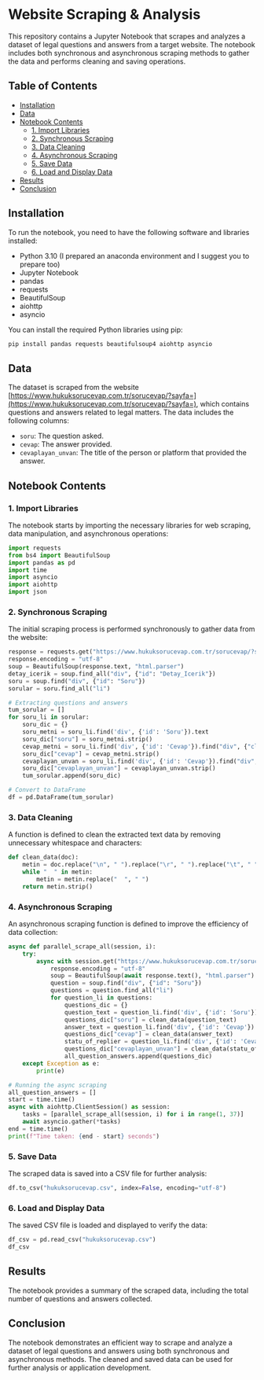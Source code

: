 
# Website Scraping & Analysis

This repository contains a Jupyter Notebook that scrapes and analyzes a dataset of legal questions and answers from a target website. The notebook includes both synchronous and asynchronous scraping methods to gather the data and performs cleaning and saving operations.

## Table of Contents

- [Installation](#installation)
- [Data](#data)
- [Notebook Contents](#notebook-contents)
  - [1. Import Libraries](#1-import-libraries)
  - [2. Synchronous Scraping](#2-synchronous-scraping)
  - [3. Data Cleaning](#3-data-cleaning)
  - [4. Asynchronous Scraping](#4-asynchronous-scraping)
  - [5. Save Data](#5-save-data)
  - [6. Load and Display Data](#6-load-and-display-data)
- [Results](#results)
- [Conclusion](#conclusion)

## Installation

To run the notebook, you need to have the following software and libraries installed:

- Python 3.10 (I prepared an anaconda environment and I suggest you to prepare too)
- Jupyter Notebook
- pandas
- requests
- BeautifulSoup
- aiohttp
- asyncio

You can install the required Python libraries using pip:

```sh
pip install pandas requests beautifulsoup4 aiohttp asyncio
```

## Data

The dataset is scraped from the website [https://www.hukuksorucevap.com.tr/sorucevap/?sayfa=](https://www.hukuksorucevap.com.tr/sorucevap/?sayfa=), which contains questions and answers related to legal matters. The data includes the following columns:

- `soru`: The question asked.
- `cevap`: The answer provided.
- `cevaplayan_unvan`: The title of the person or platform that provided the answer.

## Notebook Contents

### 1. Import Libraries

The notebook starts by importing the necessary libraries for web scraping, data manipulation, and asynchronous operations:

```python
import requests
from bs4 import BeautifulSoup
import pandas as pd
import time
import asyncio
import aiohttp
import json
```

### 2. Synchronous Scraping

The initial scraping process is performed synchronously to gather data from the website:

```python
response = requests.get("https://www.hukuksorucevap.com.tr/sorucevap/?sayfa=1")
response.encoding = "utf-8"
soup = BeautifulSoup(response.text, "html.parser")
detay_icerik = soup.find_all("div", {"id": "Detay_Icerik"})
soru = soup.find("div", {"id": "Soru"})
sorular = soru.find_all("li")

# Extracting questions and answers
tum_sorular = []
for soru_li in sorular:
    soru_dic = {}
    soru_metni = soru_li.find('div', {'id': 'Soru'}).text
    soru_dic["soru"] = soru_metni.strip()
    cevap_metni = soru_li.find('div', {'id': 'Cevap'}).find("div", {"class": "DoktorCevabi"}).text
    soru_dic["cevap"] = cevap_metni.strip()
    cevaplayan_unvan = soru_li.find('div', {'id': 'Cevap'}).find("div", {"class": "DoktorUnvani"}).text
    soru_dic["cevaplayan_unvan"] = cevaplayan_unvan.strip()
    tum_sorular.append(soru_dic)

# Convert to DataFrame
df = pd.DataFrame(tum_sorular)
```

### 3. Data Cleaning

A function is defined to clean the extracted text data by removing unnecessary whitespace and characters:

```python
def clean_data(doc):
    metin = doc.replace("\n", " ").replace("\r", " ").replace("\t", " ")
    while "  " in metin:
        metin = metin.replace("  ", " ")
    return metin.strip()
```

### 4. Asynchronous Scraping

An asynchronous scraping function is defined to improve the efficiency of data collection:

```python
async def parallel_scrape_all(session, i):
    try:
        async with session.get("https://www.hukuksorucevap.com.tr/sorucevap/?sayfa=" + str(i)) as response:
            response.encoding = "utf-8"
            soup = BeautifulSoup(await response.text(), "html.parser")
            question = soup.find("div", {"id": "Soru"})
            questions = question.find_all("li")
            for question_li in questions:
                questions_dic = {}
                question_text = question_li.find('div', {'id': 'Soru'}).text
                questions_dic["soru"] = clean_data(question_text)
                answer_text = question_li.find('div', {'id': 'Cevap'}).find("div", {"class": "DoktorCevabi"}).text
                questions_dic["cevap"] = clean_data(answer_text)
                statu_of_replier = question_li.find('div', {'id': 'Cevap'}).find("div", {"class": "DoktorUnvani"}).text
                questions_dic["cevaplayan_unvan"] = clean_data(statu_of_replier)
                all_question_answers.append(questions_dic)
    except Exception as e:
        print(e)

# Running the async scraping
all_question_answers = []
start = time.time()
async with aiohttp.ClientSession() as session:
    tasks = [parallel_scrape_all(session, i) for i in range(1, 37)]
    await asyncio.gather(*tasks)
end = time.time()
print(f"Time taken: {end - start} seconds")
```

### 5. Save Data

The scraped data is saved into a CSV file for further analysis:

```python
df.to_csv("hukuksorucevap.csv", index=False, encoding="utf-8")
```

### 6. Load and Display Data

The saved CSV file is loaded and displayed to verify the data:

```python
df_csv = pd.read_csv("hukuksorucevap.csv")
df_csv
```

## Results

The notebook provides a summary of the scraped data, including the total number of questions and answers collected.

## Conclusion

The notebook demonstrates an efficient way to scrape and analyze a dataset of legal questions and answers using both synchronous and asynchronous methods. The cleaned and saved data can be used for further analysis or application development.
